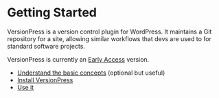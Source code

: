 # Getting Started

VersionPress is a version control plugin for WordPress. It maintains a Git repository for a site, allowing similar workflows that devs are used to for standard software projects.

VersionPress is currently an [Early Access](./getting-started/about-eap) version.

* [Understand the basic concepts](./getting-started/concepts) (optional but useful)
* [Install VersionPress](./getting-started/installation-uninstallation)
* [Use it](./getting-started/using-versionpress)
